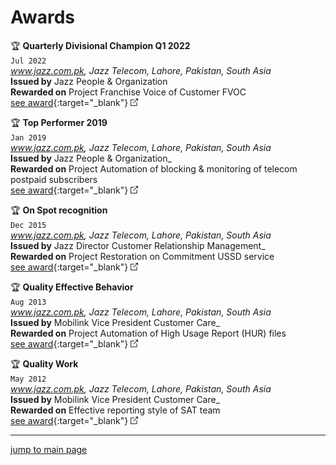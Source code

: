 # Awards

🏆 __Quarterly Divisional Champion Q1 2022__  
`Jul 2022`  
_www.jazz.com.pk, Jazz Telecom, Lahore, Pakistan, South Asia_  
__Issued by__ Jazz People & Organization   
__Rewarded on__ Project Franchise Voice of Customer FVOC  
[see award](../awards/assets/bachelor_abubakarriaz.jpg "see award picture"){:target="_blank"} ![External Link](../assets/external_link_icon_12_12.png)

🏆 __Top Performer 2019__  
`Jan 2019`  
_www.jazz.com.pk, Jazz Telecom, Lahore, Pakistan, South Asia_   
__Issued by__ Jazz People & Organization_  
__Rewarded on__ Project Automation of blocking & monitoring of telecom postpaid subscribers  
[see award](../awards/assets/bachelor_abubakarriaz.jpg "see award picture"){:target="_blank"} ![External Link](../assets/external_link_icon_12_12.png)

🏆 __On Spot recognition__  
`Dec 2015`  
_www.jazz.com.pk, Jazz Telecom, Lahore, Pakistan, South Asia_   
__Issued by__ Jazz Director Customer Relationship Management_  
__Rewarded on__ Project Restoration on Commitment USSD service  
[see award](../awards/assets/bachelor_abubakarriaz.jpg "see award picture"){:target="_blank"} ![External Link](../assets/external_link_icon_12_12.png)

🏆 __Quality Effective Behavior__  
`Aug 2013`  
_www.jazz.com.pk, Jazz Telecom, Lahore, Pakistan, South Asia_   
__Issued by__ Mobilink Vice President Customer Care_  
__Rewarded on__ Project Automation of High Usage Report (HUR) files  
[see award](../awards/assets/bachelor_abubakarriaz.jpg "see award picture"){:target="_blank"} ![External Link](../assets/external_link_icon_12_12.png)

🏆 __Quality Work__  
`May 2012`  
_www.jazz.com.pk, Jazz Telecom, Lahore, Pakistan, South Asia_  
__Issued by__ Mobilink Vice President Customer Care_  
__Rewarded on__ Effective reporting style of SAT team  
[see award](../awards/assets/bachelor_abubakarriaz.jpg "see award picture"){:target="_blank"} ![External Link](../assets/external_link_icon_12_12.png)

---
[jump to main page](https://mabubakarriaz.github.io)
